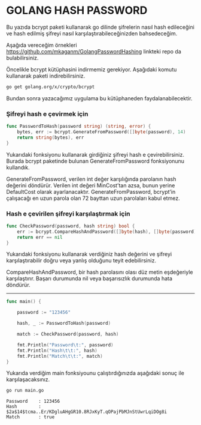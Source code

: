 # GOLANG HASH PASSWORD

Bu yazıda bcrypt paketi kullanarak go dilinde şifrelerin nasıl hash edileceğini ve hash edilmiş şifreyi nasıl karşılaştırabileceğinizden bahsedeceğim.

Aşağıda vereceğim örnekleri https://github.com/mkaganm/GolangPasswordHashing linkteki repo da bulabilirsiniz.

Öncelikle bcrypt kütüphasini indirmemiz gerekiyor. Aşağıdaki komutu kullanarak paketi indirebilirsiniz.

```bash
go get golang.org/x/crypto/bcrypt
```

Bundan sonra yazacağımız uygulama bu kütüphaneden faydalanabilecektir.

### Şifreyi hash e çevirmek için
```go
func PasswordToHash(password string) (string, error) {
    bytes, err := bcrypt.GenerateFromPassword([]byte(password), 14)
    return string(bytes), err
}
```
Yukarıdaki fonksiyonu kullanarak girdiğiniz şifreyi hash e çevirebilirsiniz. Burada bcrypt paketinde bulunan GenerateFromPassword fonksiyonunu kullandık.

GenerateFromPassword, verilen int değer karşılığında parolanın hash değerini döndürür. Verilen int değeri MinCost’tan azsa, bunun yerine DefaultCost olarak ayarlanacaktır. GenerateFromPassword, bcrypt’in çalışacağı en uzun parola olan 72 bayttan uzun parolaları kabul etmez.

### Hash e çevirilen şifreyi karşılaştırmak için

```go
func CheckPassword(password, hash string) bool {
    err := bcrypt.CompareHashAndPassword([]byte(hash), []byte(password))
    return err == nil
}
```

Yukarıdaki fonksiyonu kullanarak verdiğiniz hash değerini ve şifreyi karşılaştırabilir doğru veya yanlış olduğunu teyit edebilirsiniz.

CompareHashAndPassword, bir hash parolasını olası düz metin eşdeğeriyle karşılaştırır. Başarı durumunda nil veya başarısızlık durumunda hata döndürür.

---

```go
func main() {

    password := "123456"

    hash, _ := PasswordToHash(password)

    match := CheckPassword(password, hash)

    fmt.Println("Password\t:", password)
    fmt.Println("Hash\t\t:", hash)
    fmt.Println("Match\t\t:", match)
}
```

Yukarıda verdiğim main fonksiyounu çalıştırdığınızda aşağıdaki sonuç ile karşılaşacaksınız.

```bash
go run main.go
```
```
Password	: 123456
Hash		: $2a$14$tcma..Er/KDgluAHgGR10.8RJxKyT.qOPajPbMJnStUwrLqiDOg8i
Match		: true
```

